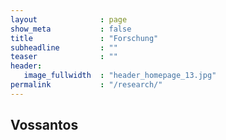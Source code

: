 ```yaml
---
layout              : page
show_meta           : false
title               : "Forschung"
subheadline         : ""
teaser              : ""
header:
   image_fullwidth  : "header_homepage_13.jpg"
permalink           : "/research/"
---
```


## Vossantos

